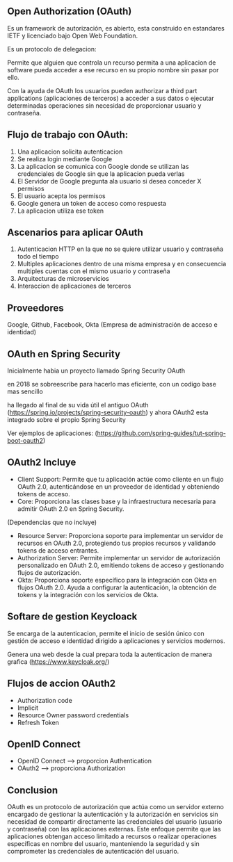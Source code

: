 ##  Open Authorization (OAuth)

Es un framework de autorización, es abierto, esta construido en estandares IETF y licenciado bajo Open Web Foundation.

Es un protocolo de delegacion:

Permite que alguien que controla un recurso permita a una aplicacion de software pueda acceder a ese recurso en su propio nombre sin pasar por ello.

Con la ayuda de OAuth los usuarios pueden authorizar a third part applications (aplicaciones de terceros) a acceder a sus datos o ejecutar determinadas operaciones 
sin necesidad de proporcionar usuario y contraseña.

## Flujo de trabajo con OAuth:

1. Una aplicacion solicita autenticacion
2. Se realiza login mediante Google
3. La aplicacion se comunica con Google donde se utilizan las credenciales de Google sin que la aplicacion pueda verlas
4. El Servidor de Google pregunta ala usuario si desea conceder X permisos
5. El usuario acepta los permisos
6. Google genera un token de acceso como respuesta
7. La aplicacion utiliza ese token

## Ascenarios para aplicar OAuth

1. Autenticacion HTTP en la que no se quiere utilizar usuario y contraseña todo el tiempo
2. Multiples aplicaciones dentro de una misma empresa y en consecuencia multiples cuentas con el mismo usuario y contraseña
3. Arquitecturas de microservicios
4. Interaccion de aplicaciones de terceros


## Proveedores

Google, Github, Facebook, Okta (Empresa de administración de acceso e identidad)

## OAuth en Spring Security

Inicialmente habia un proyecto llamado Spring Security OAuth

en 2018 se sobreescribe para hacerlo mas eficiente, con un codigo base mas sencillo

ha llegado al final de su vida útil el antiguo OAuth (https://spring.io/projects/spring-security-oauth) y ahora OAuth2 esta integrado sobre el propio Spring Security

Ver ejemplos de aplicaciones: (https://github.com/spring-guides/tut-spring-boot-oauth2)

## OAuth2 Incluye

* Client Support: Permite que tu aplicación actúe como cliente en un flujo OAuth 2.0, autenticándose en un proveedor de identidad y obteniendo tokens de acceso.
* Core:  Proporciona las clases base y la infraestructura necesaria para admitir OAuth 2.0 en Spring Security.

(Dependencias que no incluye)
* Resource Server: Proporciona soporte para implementar un servidor de recursos en OAuth 2.0, protegiendo tus propios recursos y validando tokens de acceso entrantes.
* Authorization Server: Permite implementar un servidor de autorización personalizado en OAuth 2.0, emitiendo tokens de acceso y gestionando flujos de autorización.
* Okta: Proporciona soporte específico para la integración con Okta en flujos OAuth 2.0. Ayuda a configurar la autenticación, la obtención de tokens y la integración con los servicios de Okta.

## Softare de gestion Keycloack

Se encarga de la autenticacion, permite el inicio de sesión único con gestión de acceso e identidad dirigido a aplicaciones y servicios modernos.

Genera una web desde la cual prepara toda la autenticacion de manera grafica
(https://www.keycloak.org/)

## Flujos de accion OAuth2

* Authorization code
* Implicit
* Resource Owner password credentials
* Refresh Token

## OpenID Connect

* OpenID Connect --> proporcion Authentication
* OAuth2 --> proporciona Authorization


## Conclusion

OAuth es un protocolo de autorización que actúa como un servidor externo encargado de gestionar la autenticación y la autorización en servicios sin necesidad de compartir directamente las credenciales del usuario (usuario y contraseña) con las aplicaciones externas. Este enfoque permite que las aplicaciones obtengan acceso limitado a recursos o realizar operaciones específicas en nombre del usuario, manteniendo la seguridad y sin comprometer las credenciales de autenticación del usuario. 